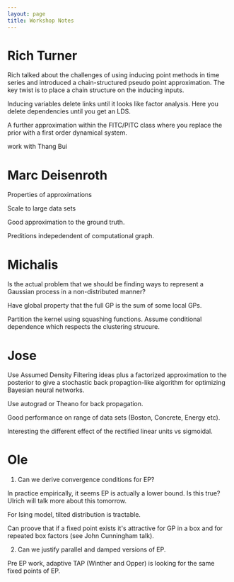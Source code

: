 ```yaml
---
layout: page
title: Workshop Notes
---
```


# Rich Turner

Rich talked about the challenges of using inducing point methods in time series and introduced a chain-structured pseudo point approximation. The key twist is to place a chain structure on the inducing inputs.

Inducing variables delete links until it looks like factor analysis. Here you delete dependencies until you get an LDS.

A further approximation within the FITC/PITC class where you replace the prior with a first order dynamical system.


work with Thang Bui

# Marc Deisenroth

Properties of approximations

Scale to large data sets

Good approximation to the ground truth.

Preditions indepedendent of computational graph.

# Michalis

Is the actual problem that we should be finding ways to represent a Gaussian process in a non-distributed manner?

Have global property that the full GP is the sum of some local GPs.

Partition the kernel using squashing functions. Assume conditional dependence which respects the clustering strucure. 

# Jose

Use Assumed Density Filtering ideas plus a factorized approximation to the posterior to give a stochastic back propagtion-like algorithm for optimizing Bayesian neural networks.

Use autograd or Theano for back propagation.

Good performance on range of data sets (Boston, Concrete, Energy etc).

Interesting the different effect of the rectified linear units vs sigmoidal.

# Ole

1) Can we derive convergence conditions for EP?

In practice empirically, it seems EP is actually a lower bound. Is this true? Ulrich will talk more about this tomorrow.

For Ising model, tilted distribution is tractable.

Can proove that if a fixed point exists it's attractive for GP in a box and for repeated box factors (see John Cunningham talk).

2) Can we justify parallel and damped versions of EP.

Pre EP work, adaptive TAP (Winther and Opper) is looking for the same fixed points of EP.
